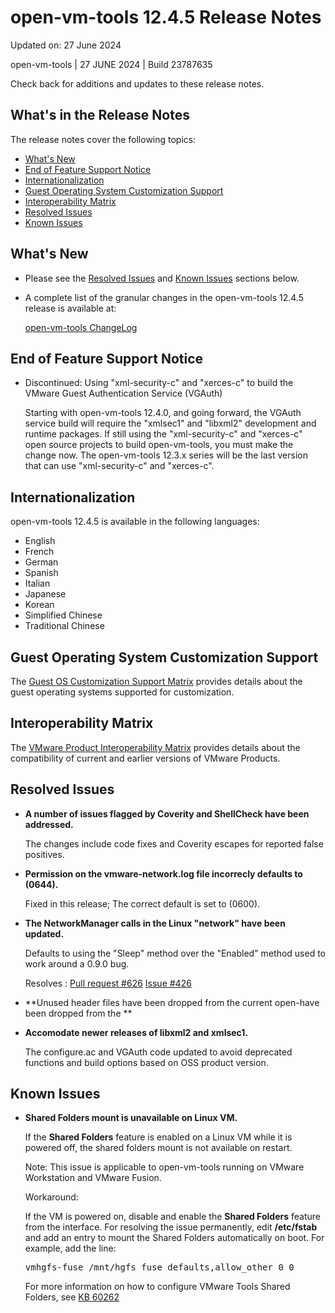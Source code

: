 #                      open-vm-tools 12.4.5 Release Notes

Updated on: 27 June 2024

open-vm-tools | 27 JUNE 2024 | Build 23787635

Check back for additions and updates to these release notes.

## What's in the Release Notes

The release notes cover the following topics:

* [What's New](#whatsnew) 
* [End of Feature Support Notice](#endsupport)
* [Internationalization](#i18n) 
* [Guest Operating System Customization Support](#guestop) 
* [Interoperability Matrix](#interop) 
* [Resolved Issues](#resolvedissues) 
* [Known Issues](#knownissues)

## <a id="whatsnew" name="whatsnew"></a>What's New


*   Please see the [Resolved Issues](#resolvedissues) and [Known Issues](#knownissues) sections below.

*   A complete list of the granular changes in the open-vm-tools 12.4.5 release is available at:

    [open-vm-tools ChangeLog](https://github.com/vmware/open-vm-tools/blob/stable-12.4.5/open-vm-tools/ChangeLog)

## <a id="endsupport" name="endsupport"></a>End of Feature Support Notice

*   Discontinued: Using "xml-security-c" and "xerces-c" to build the VMware Guest Authentication Service (VGAuth)

    Starting with open-vm-tools 12.4.0, and going forward, the VGAuth service build will require the "xmlsec1" and "libxml2" development and runtime packages.  If still using the "xml-security-c" and "xerces-c" open source projects to build open-vm-tools, you must make the change now.  The open-vm-tools 12.3.x series will be the last version that can use "xml-security-c" and "xerces-c".

## <a id="i18n" name="i18n"></a>Internationalization

open-vm-tools 12.4.5 is available in the following languages:

* English
* French
* German
* Spanish
* Italian
* Japanese
* Korean
* Simplified Chinese
* Traditional Chinese

## <a id="guestop" name="guestop"></a>Guest Operating System Customization Support

The [Guest OS Customization Support Matrix](http://partnerweb.vmware.com/programs/guestOS/guest-os-customization-matrix.pdf) provides details about the guest operating systems supported for customization.

## <a id="interop" name="interop"></a>Interoperability Matrix

The [VMware Product Interoperability Matrix](http://partnerweb.vmware.com/comp_guide2/sim/interop_matrix.php) provides details about the compatibility of current and earlier versions of VMware Products. 

## <a id="resolvedissues" name ="resolvedissues"></a> Resolved Issues

*   **A number of issues flagged by Coverity and ShellCheck have been addressed.**

      The changes include code fixes and Coverity escapes for reported false positives.

*   **Permission on the vmware-network.log file incorrecly defaults to (0644).**

    Fixed in this release;   The correct default is set to (0600).

*   **The NetworkManager calls in the Linux "network" have been updated.**

    Defaults to using the "Sleep" method over the "Enabled" method used to
    work around a 0.9.0 bug.

    Resolves :
      [Pull request #626](https://github.com/vmware/open-vm-tools/pull/699)
      [Issue #426](https://github.com/vmware/open-vm-tools/issues/426)

*   **Unused header files have been dropped from the current open-have been dropped from the **

*   **Accomodate newer releases of libxml2 and xmlsec1.**

    The configure.ac and VGAuth code updated to avoid deprecated functions and build options based on OSS product version.

## <a id="knownissues" name="knownissues"></a>Known Issues


*   **Shared Folders mount is unavailable on Linux VM.**

    If the **Shared Folders** feature is enabled on a Linux VM while it is powered off, the shared folders mount is not available on restart.

    Note: This issue is applicable to open-vm-tools running on VMware Workstation and VMware Fusion.

    Workaround:

    If the VM is powered on, disable and enable the **Shared Folders** feature from the interface. For resolving the issue permanently, edit **/etc/fstab** and add an entry to mount the Shared Folders automatically on boot.  For example, add the line:

    <tt>vmhgfs-fuse   /mnt/hgfs    fuse    defaults,allow_other    0    0</tt>

    For more information on how to configure VMware Tools Shared Folders, see [KB 60262](https://kb.vmware.com/s/article/60262)
